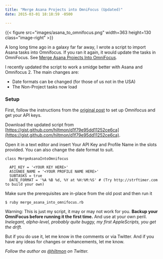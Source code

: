 ```yaml
---
title: "Merge Asana Projects into OmniFocus (Updated)"
date: 2015-03-01 18:18:59 -0500

---
```


{{< figure src="images/asana_to_omnifocus.png" width=363 height=130 class="image-right" >}}

A long long time ago in a galaxy far far away, I wrote a script to import Asana tasks into Omnifocus. If you ran it again, it would update the tasks in OmniFocus. See [Merge Asana Projects Into OmniFocus](https://hiltmon.com/blog/2013/11/03/merge-asana-projects-into-omnifocus/).

I recently updated the script to work a smidge better with Asana and Omnifocus 2. The main changes are:

* Date formats can be changed (for those of us not in the USA)
* The Non-Project tasks now load

### Setup

First, follow the instructions from the [original post](https://hiltmon.com/blog/2013/11/03/merge-asana-projects-into-omnifocus/) to set up Omnifocus and get your API keys.

Download the updated script from [https://gist.github.com/hiltmon/d1f79e95dd11252ce6ca](https://gist.github.com/hiltmon/d1f79e95dd11252ce6ca).

Open it in a text editor and insert Your API Key and Profile Name in the slots provided. You can also change the date format to suit.

```
class MergeAsanaIntoOmnifocus
  
  API_KEY = '<YOUR KEY HERE>'
  ASIGNEE_NAME = '<YOUR PROFILE NAME HERE>'
  SUBTASKS = true
  DATE_FORMAT = '%A %B %d, %Y at %H:%M:%S' # (Try http://strftimer.com to build your own)
 ```
 
 Make sure the prerequisites are in-place from the old post and then run it
 
```
$ ruby merge_asana_into_omnifocus.rb
```

<span class="light">Warning: This is just my script, it may or may not work for you. **Backup your OmniFocus before running it the first time.** And use at your own peril. *Inelegant, alpha-level, probably quite buggy, my first AppleScripts, you get the drift.*</span>

But if you do use it, let me know in the comments or via Twitter. And if you have any ideas for changes or enhancements, let me know.

*Follow the author as [@hiltmon](https://twitter.com/hiltmon) on Twitter.*
 
 
